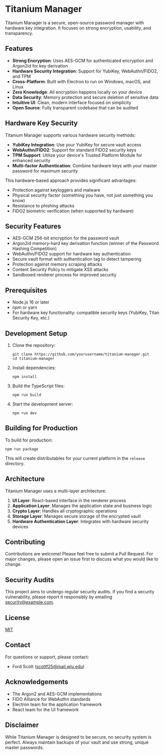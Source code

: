 # Titanium Manager

Titanium Manager is a secure, open-source password manager with hardware key integration. It focuses on strong encryption, usability, and transparency.

## Features

- **Strong Encryption**: Uses AES-GCM for authenticated encryption and Argon2id for key derivation
- **Hardware Security Integration**: Support for YubiKey, WebAuthn/FIDO2, and TPM
- **Cross-Platform**: Built with Electron to run on Windows, macOS, and Linux
- **Zero Knowledge**: All encryption happens locally on your device
- **Data Security**: Memory protection and secure deletion of sensitive data
- **Intuitive UI**: Clean, modern interface focused on simplicity
- **Open Source**: Fully transparent codebase that can be audited

## Hardware Key Security

Titanium Manager supports various hardware security methods:

- **YubiKey Integration**: Use your YubiKey for secure vault access
- **WebAuthn/FIDO2**: Support for standard FIDO2 security keys
- **TPM Support**: Utilize your device's Trusted Platform Module for enhanced security
- **Multi-factor Authentication**: Combine hardware keys with your master password for maximum security

This hardware-based approach provides significant advantages:
- Protection against keyloggers and malware
- Physical security factor (something you have, not just something you know)
- Resistance to phishing attacks
- FIDO2 biometric verification (when supported by hardware)

## Security Features

- AES-GCM 256-bit encryption for the password vault
- Argon2id memory-hard key derivation function (winner of the Password Hashing Competition)
- WebAuthn/FIDO2 support for hardware key authentication
- Secure vault format with authentication tag to detect tampering
- Protection against memory scraping attacks
- Content Security Policy to mitigate XSS attacks
- Sandboxed renderer process for improved security

## Prerequisites

- Node.js 16 or later
- npm or yarn
- For hardware key functionality: compatible security keys (YubiKey, Titan Security Key, etc.)

## Development Setup

1. Clone the repository:
   ```
   git clone https://github.com/yourusername/titanium-manager.git
   cd titanium-manager
   ```

2. Install dependencies:
   ```
   npm install
   ```

3. Build the TypeScript files:
   ```
   npm run build
   ```

4. Start the development server:
   ```
   npm run dev
   ```

## Building for Production

To build for production:

```
npm run package
```

This will create distributables for your current platform in the `release` directory.

## Architecture

Titanium Manager uses a multi-layer architecture:

1. **UI Layer**: React-based interface in the renderer process
2. **Application Layer**: Manages the application state and business logic
3. **Crypto Layer**: Handles all cryptographic operations
4. **Storage Layer**: Manages secure storage of the encrypted vault
5. **Hardware Authentication Layer**: Integrates with hardware security devices

## Contributing

Contributions are welcome! Please feel free to submit a Pull Request. For major changes, please open an issue first to discuss what you would like to change.

## Security Audits

This project aims to undergo regular security audits. If you find a security vulnerability, please report it responsibly by emailing security@example.com.

## License

[MIT](LICENSE)

## Contact

For questions or support, please contact:
- Ford Scott (scottf25@mail.wlu.edu)

## Acknowledgements

- The Argon2 and AES-GCM implementations
- FIDO Alliance for WebAuthn standards
- Electron team for the application framework
- React team for the UI framework

## Disclaimer

While Titanium Manager is designed to be secure, no security system is perfect. Always maintain backups of your vault and use strong, unique master passwords. 